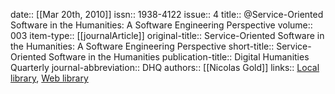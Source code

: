 date:: [[Mar 20th, 2010]]
issn:: 1938-4122
issue:: 4
title:: @Service-Oriented Software in the Humanities: A Software Engineering Perspective
volume:: 003
item-type:: [[journalArticle]]
original-title:: Service-Oriented Software in the Humanities: A Software Engineering Perspective
short-title:: Service-Oriented Software in the Humanities
publication-title:: Digital Humanities Quarterly
journal-abbreviation:: DHQ
authors:: [[Nicolas Gold]]
links:: [Local library](zotero://select/groups/2386895/items/3KNAQNLW), [Web library](https://www.zotero.org/groups/2386895/items/3KNAQNLW)
